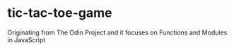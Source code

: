# tic-tac-toe-game
Originating from The Odin Project and it focuses on Functions and Modules in JavaScript
